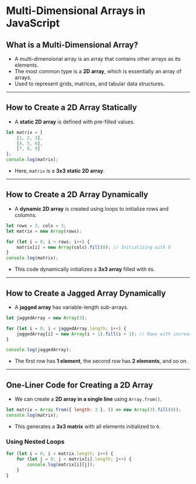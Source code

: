 # Multi-Dimensional Arrays in JavaScript

## **What is a Multi-Dimensional Array?**
- A multi-dimensional array is an array that contains other arrays as its elements.
- The most common type is a **2D array**, which is essentially an array of arrays.
- Used to represent grids, matrices, and tabular data structures.

---

## **How to Create a 2D Array Statically**

- A **static 2D array** is defined with pre-filled values.

```js
let matrix = [
    [1, 2, 3],
    [4, 5, 6],
    [7, 8, 9]
];
console.log(matrix);
```
- Here, `matrix` is a **3x3 static 2D array**.

---

## **How to Create a 2D Array Dynamically**

- A **dynamic 2D array** is created using loops to initialize rows and columns.

```js
let rows = 3, cols = 3;
let matrix = new Array(rows);

for (let i = 0; i < rows; i++) {
    matrix[i] = new Array(cols).fill(0); // Initializing with 0
}
console.log(matrix);
```

- This code dynamically initializes a **3x3 array** filled with `0`s.

---

## **How to Create a Jagged Array Dynamically**

- A **jagged array** has variable-length sub-arrays.

```js
let jaggedArray = new Array(3);

for (let i = 0; i < jaggedArray.length; i++) {
    jaggedArray[i] = new Array(i + 1).fill(i + 1); // Rows with increasing size
}

console.log(jaggedArray);
```

- The first row has **1 element**, the second row has **2 elements**, and so on.

---

## **One-Liner Code for Creating a 2D Array**

- We can create a **2D array in a single line** using `Array.from()`.

```js
let matrix = Array.from({ length: 3 }, () => new Array(3).fill(0));
console.log(matrix);
```

- This generates a **3x3 matrix** with all elements initialized to `0`.

### Using Nested Loops
```js
for (let i = 0; i < matrix.length; i++) {
    for (let j = 0; j < matrix[i].length; j++) {
        console.log(matrix[i][j]);
    }
}
```



